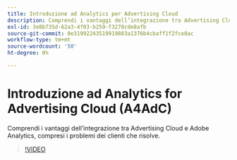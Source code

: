 ```yaml
---
title: Introduzione ad Analytics per Advertising Cloud
description: Comprendi i vantaggi dell’integrazione tra Advertising Cloud e Adobe Analytics, compresi i problemi dei clienti che risolve.
exl-id: 3e8b735d-62a3-4f03-b259-f3278cde8afb
source-git-commit: 0e31992243519919883a1376b4cbaff1f2fce8ac
workflow-type: tm+mt
source-wordcount: '50'
ht-degree: 0%

---
```


# Introduzione ad Analytics for Advertising Cloud (A4AdC)

Comprendi i vantaggi dell’integrazione tra Advertising Cloud e Adobe Analytics, compresi i problemi dei clienti che risolve.

>[!VIDEO](https://video.tv.adobe.com/v/33491)
